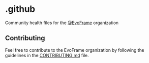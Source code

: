 # .github

Community health files for the [@EvoFrame](https://github.com/EvoFrame) organization

## Contributing

Feel free to contribute to the EvoFrame organization by following the guidelines in the [CONTRIBUTING.md](CONTRIBUTING.md) file.
